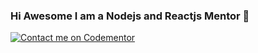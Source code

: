 ### Hi Awesome I am a Nodejs and Reactjs Mentor 👋

<!--
**wonderfulolanrewaju/wonderfulolanrewaju** is a ✨ _special_ ✨ repository because its `README.md` (this file) appears on your GitHub profile.

Here are some ideas to get you started:

- 🔭 I’m currently working on ...
- 🌱 I’m currently learning ...
- 👯 I’m looking to collaborate on ...
- 🤔 I’m looking for help with ...
- 💬 Ask me about ...
- 📫 How to reach me: ...
- 😄 Pronouns: ...
- ⚡ Fun fact: ...
-->
[![Contact me on Codementor](https://www.codementor.io/m-badges/eyiwumiolaboye/im-a-cm-b.svg)](https://www.codementor.io/@eyiwumiolaboye?refer=badge)
